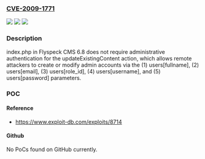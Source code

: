 ### [CVE-2009-1771](https://cve.mitre.org/cgi-bin/cvename.cgi?name=CVE-2009-1771)
![](https://img.shields.io/static/v1?label=Product&message=n%2Fa&color=blue)
![](https://img.shields.io/static/v1?label=Version&message=n%2Fa&color=blue)
![](https://img.shields.io/static/v1?label=Vulnerability&message=n%2Fa&color=brighgreen)

### Description

index.php in Flyspeck CMS 6.8 does not require administrative authentication for the updateExistingContent action, which allows remote attackers to create or modify admin accounts via the (1) users[fullname], (2) users[email], (3) users[role_id], (4) users[username], and (5) users[password] parameters.

### POC

#### Reference
- https://www.exploit-db.com/exploits/8714

#### Github
No PoCs found on GitHub currently.

